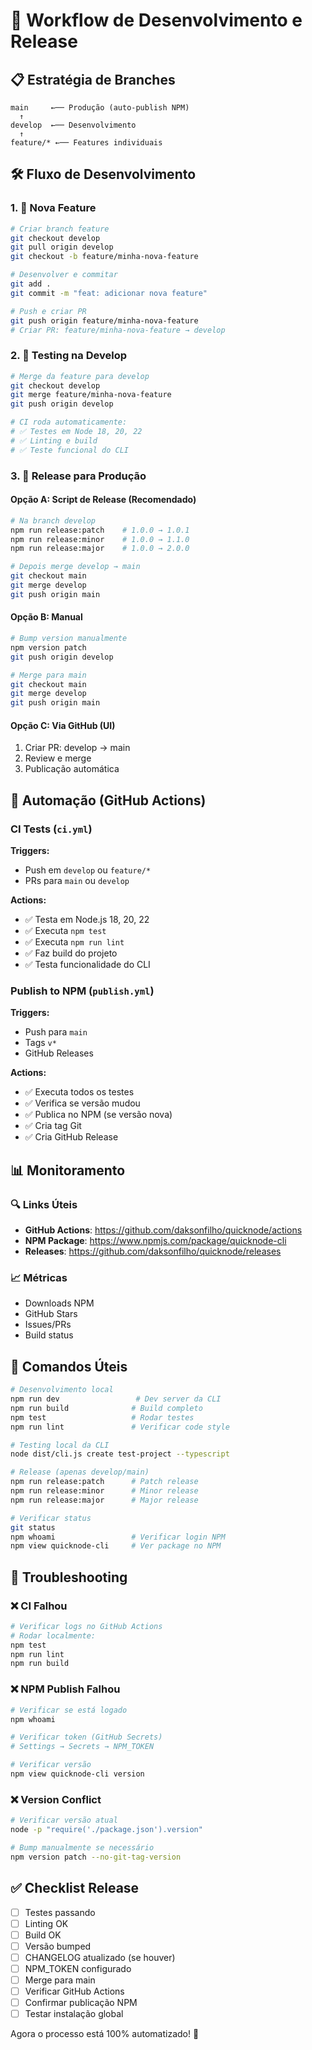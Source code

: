 # 🔄 Workflow de Desenvolvimento e Release

## 📋 Estratégia de Branches

```
main     ←── Produção (auto-publish NPM)
  ↑
develop  ←── Desenvolvimento
  ↑
feature/* ←── Features individuais
```

## 🛠️ Fluxo de Desenvolvimento

### 1. 🌟 Nova Feature
```bash
# Criar branch feature
git checkout develop
git pull origin develop
git checkout -b feature/minha-nova-feature

# Desenvolver e commitar
git add .
git commit -m "feat: adicionar nova feature"

# Push e criar PR
git push origin feature/minha-nova-feature
# Criar PR: feature/minha-nova-feature → develop
```

### 2. 🧪 Testing na Develop
```bash
# Merge da feature para develop
git checkout develop
git merge feature/minha-nova-feature
git push origin develop

# CI roda automaticamente:
# ✅ Testes em Node 18, 20, 22
# ✅ Linting e build
# ✅ Teste funcional do CLI
```

### 3. 🚀 Release para Produção

#### Opção A: Script de Release (Recomendado)
```bash
# Na branch develop
npm run release:patch    # 1.0.0 → 1.0.1
npm run release:minor    # 1.0.0 → 1.1.0
npm run release:major    # 1.0.0 → 2.0.0

# Depois merge develop → main
git checkout main
git merge develop
git push origin main
```

#### Opção B: Manual
```bash
# Bump version manualmente
npm version patch
git push origin develop

# Merge para main
git checkout main
git merge develop
git push origin main
```

#### Opção C: Via GitHub (UI)
1. Criar PR: develop → main
2. Review e merge
3. Publicação automática

## 🤖 Automação (GitHub Actions)

### CI Tests (`ci.yml`)
**Triggers:**
- Push em `develop` ou `feature/*`
- PRs para `main` ou `develop`

**Actions:**
- ✅ Testa em Node.js 18, 20, 22
- ✅ Executa `npm test`
- ✅ Executa `npm run lint`
- ✅ Faz build do projeto
- ✅ Testa funcionalidade do CLI

### Publish to NPM (`publish.yml`)
**Triggers:**
- Push para `main`
- Tags `v*`
- GitHub Releases

**Actions:**
- ✅ Executa todos os testes
- ✅ Verifica se versão mudou
- ✅ Publica no NPM (se versão nova)
- ✅ Cria tag Git
- ✅ Cria GitHub Release

## 📊 Monitoramento

### 🔍 Links Úteis
- **GitHub Actions**: https://github.com/daksonfilho/quicknode/actions
- **NPM Package**: https://www.npmjs.com/package/quicknode-cli
- **Releases**: https://github.com/daksonfilho/quicknode/releases

### 📈 Métricas
- Downloads NPM
- GitHub Stars
- Issues/PRs
- Build status

## 🔧 Comandos Úteis

```bash
# Desenvolvimento local
npm run dev                 # Dev server da CLI
npm run build              # Build completo
npm test                   # Rodar testes
npm run lint               # Verificar code style

# Testing local da CLI
node dist/cli.js create test-project --typescript

# Release (apenas develop/main)
npm run release:patch      # Patch release
npm run release:minor      # Minor release  
npm run release:major      # Major release

# Verificar status
git status
npm whoami                 # Verificar login NPM
npm view quicknode-cli     # Ver package no NPM
```

## 🚨 Troubleshooting

### ❌ CI Falhou
```bash
# Verificar logs no GitHub Actions
# Rodar localmente:
npm test
npm run lint
npm run build
```

### ❌ NPM Publish Falhou
```bash
# Verificar se está logado
npm whoami

# Verificar token (GitHub Secrets)
# Settings → Secrets → NPM_TOKEN

# Verificar versão
npm view quicknode-cli version
```

### ❌ Version Conflict
```bash
# Verificar versão atual
node -p "require('./package.json').version"

# Bump manualmente se necessário
npm version patch --no-git-tag-version
```

## ✅ Checklist Release

- [ ] Testes passando
- [ ] Linting OK
- [ ] Build OK
- [ ] Versão bumped
- [ ] CHANGELOG atualizado (se houver)
- [ ] NPM_TOKEN configurado
- [ ] Merge para main
- [ ] Verificar GitHub Actions
- [ ] Confirmar publicação NPM
- [ ] Testar instalação global

Agora o processo está 100% automatizado! 🎉
